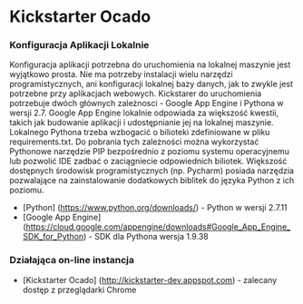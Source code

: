 # Kickstarter Ocado
### Konfiguracja Aplikacji Lokalnie
Konfiguracja aplikacji potrzebna do uruchomienia na lokalnej maszynie jest wyjątkowo prosta. Nie ma potrzeby instalacji wielu narzędzi programistycznych, ani konfiguracji lokalnej bazy danych, jak to zwykle jest potrzebne przy aplikacjach webowych. Kickstarer do uruchomienia potrzebuje dwóch głównych zależnosci - Google App Engine i Pythona w wersji 2.7. Google App Engine lokalnie odpowiada za większość kwestii, takich jak budowanie aplikacji i udostępnianie jej na lokalnej maszynie. Lokalnego Pythona trzeba wzbogacić o bilioteki zdefiniowane w pliku requirements.txt. Do pobrania tych zależności można wykorzystać Pythonowe narzędzie PIP bezpośrednio z poziomu systemu operacyjnemu lub pozwolić IDE zadbać o zaciągniecie odpowiednich biliotek. Większość dostępnych środowisk programistycznych (np. Pycharm) posiada narzędzia pozwalające na zainstalowanie dodatkowych biblitek do języka Python z ich poziomu.
* [Python] (https://www.python.org/downloads/) - Python w wersji 2.7.11
* [Google App Engine] (https://cloud.google.com/appengine/downloads#Google_App_Engine_SDK_for_Python) - SDK dla Pythona wersja 1.9.38

### Działająca on-line instancja
* [Kickstarter Ocado] (http://kickstarter-dev.appspot.com) - zalecany dostęp z przeglądarki Chrome

